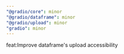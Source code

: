 ```yaml
---
"@gradio/core": minor
"@gradio/dataframe": minor
"@gradio/upload": minor
"gradio": minor
---
```


feat:Improve dataframe's upload accessibility
